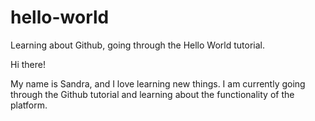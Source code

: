 # hello-world
Learning about Github, going through the Hello World tutorial.

Hi there!

My name is Sandra, and I love learning new things.
I am currently going through the Github tutorial and learning about the functionality of the platform.
